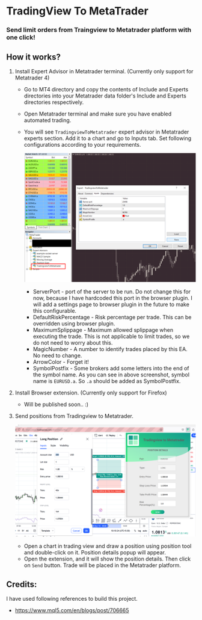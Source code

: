 # TradingView To MetaTrader
### Send limit orders from Traingview to Metatrader platform with one click!

## How it works?
1. Install Expert Advisor in Metatrader terminal. (Currently only support for Metatrader 4)
    - Go to MT4 directory and copy the contents of Include and Experts directories into your Metatrader 
  data folder's Include and Experts directories respectively. 
    - Open Metatrader terminal and make sure you have enabled automated trading.
    - You will see `TradingviewToMetatrader` expert advisor in Metatrader experts section. Add 
  it to a chart and go to Inputs tab. Set following configurations according to your requirements.

      ![Screenshot of Expert advisor configurations](mt4-expert.png "EA Configurations")

      - ServerPort - port of the server to be run. Do not change this for now, because I have hardcoded
      this port in the browser plugin. I will add a settings page to browser plugin in the future to make this configurable.
      - DefaultRiskPercentage - Risk percentage per trade. This can be overridden using browser plugin.
      - MaximumSplippage - Maximum allowed splippage when executing the trade. This is not applicable to limit trades, 
      so we do not need to worry about this.
      - MagicNumber - A number to identify trades placed by this EA. No need to change.
      - ArrowColor - Forget it!
      - SymbolPostfix - Some brokers add some letters into the end of the symbol name. As you can see
      in above screenshot, symbol name is `EURUSD.a`. So `.a` should be added as SymbolPostfix.  
2. Install Browser extension. (Currently only support for Firefox)
   - Will be published soon.. :)
3. Send positions from Tradingview to Metatrader.

    ![tradingview-extension.png](tradingview-extension.png)

   - Open a chart in trading view and draw a position using position tool and double-click on it.
   Position details popup will appear. 
   - Open the extension, and it will show the position details. Then click on `Send` button. Trade 
   will be placed in the Metatrader platform.

## Credits:
I have used following references to build this project.
- https://www.mql5.com/en/blogs/post/706665
